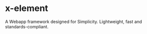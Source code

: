 # x-element
A Webapp framework designed for Simplicity. Lightweight, fast and standards-compliant. 
